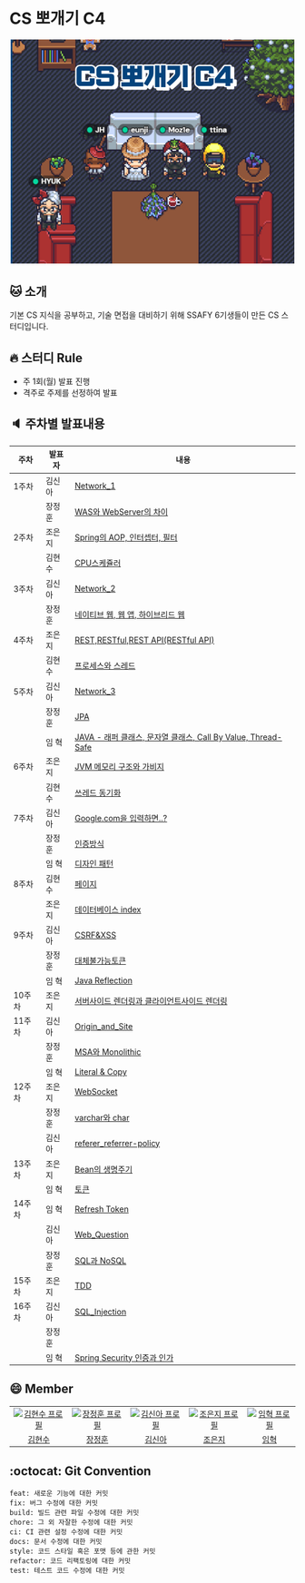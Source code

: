 # CS 뽀개기 C4

<p align="center">
    <img src="https://github.com/Doppio1101/C4/blob/main/img/%EB%8B%A8%EC%B2%B4%EC%82%AC%EC%A7%84.PNG?raw=true" width="500"/>
</p>

## 🐱 소개
기본 CS 지식을 공부하고, 기술 면접을 대비하기 위해 SSAFY 6기생들이 만든 CS 스터디입니다.
<br>

## :fire: 스터디 Rule
- 주 1회(월) 발표 진행
- 격주로 주제를 선정하여 발표

## :speaker: 주차별 발표내용
| 주차 | 발표자 | 내용                                                         |
|--| ------ | ------------------------------------------------------------ |
| 1주차 | 김신아 | [Network_1](https://github.com/Doppio1101/C4/blob/main/Week1/Network_1.pdf) |
|  | 장정훈 | [WAS와 WebServer의 차이](https://github.com/Doppio1101/C4/blob/main/Week1/Web_Server%EC%99%80_WAS.pdf) |
| 2주차 | 조은지 | [Spring의 AOP, 인터셉터, 필터](https://github.com/Doppio1101/C4/blob/main/Week2/Spring%EC%9D%98%20AOP%2C%20%EC%9D%B8%ED%84%B0%EC%85%89%ED%84%B0%2C%20%ED%95%84%ED%84%B0.pdf) |
|  | 김현수 | [CPU스케쥴러](https://github.com/Doppio1101/C4/blob/main/Week2/CPU%20%EC%8A%A4%EC%BC%80%EC%A4%84%EB%9F%AC.pdf) |
| 3주차 | 김신아 | [Network_2](https://github.com/Doppio1101/C4/blob/main/Week3/Network_2.pdf) |
|  | 장정훈 | [네이티브 웹, 웹 앱, 하이브리드 웹](https://github.com/Doppio1101/C4/blob/main/Week3/%EB%84%A4%EC%9D%B4%ED%8B%B0%EB%B8%8C%20%EC%9B%B9%20%ED%95%98%EC%9D%B4%EB%B8%8C%EB%A6%AC%EB%93%9C%20%EC%95%B1.pdf) |
| 4주차 | 조은지 | [REST,RESTful,REST API(RESTful API)](<https://github.com/Doppio1101/C4/blob/main/Week4/REST%2CRESTful%2CREST%20API(RESTful%20API).pdf>) |
|  | 김현수 | [프로세스와 스레드](https://github.com/Doppio1101/C4/blob/main/Week4/%ED%94%84%EB%A1%9C%EC%84%B8%EC%8A%A4%EC%99%80%20%EC%8A%A4%EB%A0%88%EB%93%9C.pdf) |
| 5주차 | 김신아 | [Network_3](https://github.com/Doppio1101/C4/blob/1073d1c7b7abb040f2ce0329293f053971e4ddad/Week5/Network_3.pdf) |
|  | 장정훈 | [JPA](https://github.com/Doppio1101/C4/blob/main/Week5/JPA.pdf) |
|  | 임 혁  | [JAVA - 래퍼 클래스, 문자열 클래스, Call By Value, Thread-Safe](<./Week5/JAVA(Wrapper,String,CallBy,Thread-safe).pdf>) |
| 6주차 | 조은지 | [JVM 메모리 구조와 가비지 ](https://github.com/Doppio1101/C4/blob/main/Week6/JVM%20%EB%A9%94%EB%AA%A8%EB%A6%AC%20%EA%B5%AC%EC%A1%B0%EC%99%80%20%EA%B0%80%EB%B9%84%EC%A7%80%20%EC%BB%AC%EB%A0%89%ED%84%B0.pdf) |
|  |김현수 |[쓰레드 동기화](./Week6/쓰레드%20동기화.pdf)|
|7주차 | 김신아| [Google.com을 입력하면..?](./Week7/search_google_com.pdf)  |
| |장정훈 | [인증방식](./Week7/인증방식.pdf) |
| |임  혁 | [디자인 패턴](./Week7/디자인%20패턴.pdf)|
|8주차 | 김현수| [페이지](./Week8/.pdf)  |
| |조은지 | [데이터베이스 index](https://github.com/Doppio1101/C4/blob/main/Week8/CSstudy%208%EC%A3%BC%EC%B0%A8%20%EB%8D%B0%EC%9D%B4%ED%84%B0%EB%B2%A0%EC%9D%B4%EC%8A%A4%20index.pdf) |
| 9주차 |김신아 | [CSRF&XSS](https://github.com/Doppio1101/C4/blob/main/Week9/CSRF&XSS.pdf) |
|  |장정훈 | [대체불가능토큰](https://github.com/Doppio1101/C4/blob/main/Week9/%EB%8C%80%EC%B2%B4%20%EB%B6%88%EA%B0%80%EB%8A%A5%20%ED%86%A0%ED%81%B0.pdf) |
|  |임  혁 | [Java Reflection](./Week9/Java%20Reflection.md) |
|10주차 | 조은지 | [서버사이드 렌더링과 클라이언트사이드 렌더링](https://github.com/Doppio1101/C4/blob/main/Week10/CSstudy%2010%EC%A3%BC%EC%B0%A8%20SSR%2CCSR.pdf)  |
|11주차 | 김신아 | [Origin_and_Site](./Week11/Origin_and_Site.pdf) |
| | 장정훈 | [MSA와 Monolithic](https://github.com/Doppio1101/C4/blob/main/Week11/MSA%EC%99%80%20Monolithic.pdf) |
| | 임  혁 | [Literal & Copy](./Week11/literal%20&%20Copy.pptx)|
|12주차 | 조은지 | [WebSocket](https://github.com/Doppio1101/C4/blob/main/Week12/CSstudy%2012%EC%A3%BC%EC%B0%A8%20Web%20Socket.pdf)  |
| | 장정훈 | [varchar와 char](https://github.com/Doppio1101/C4/blob/main/Week12/varchar%20%EC%99%80%20char.pdf) |
| | 김신아 | [referer_referrer-policy](./Week12/referer_referrer-policy.pdf) |
|13주차 | 조은지 | [Bean의 생명주기](https://github.com/Doppio1101/C4/blob/main/Week13/CSstudy%2013%EC%A3%BC%EC%B0%A8%20Bean%EC%9D%98%20%EC%83%9D%EB%AA%85%EC%A3%BC%EA%B8%B0.pdf)  |
| | 임    혁 | [토큰](./Week13/토큰.pptx) |
|14주차 | 임    혁 | [Refresh Token](./Week14/Refresh%20Token.pdf)  |
| | 김신아 | [Web_Question](./Week14/Web_Question.pdf)                    |
| | 장정훈 | [SQL과 NoSQL](https://github.com/Doppio1101/C4/blob/main/Week14/SQL%EA%B3%BC%20NoSQL.pdf) |
|15주차 | 조은지 | [TDD](https://github.com/Doppio1101/C4/blob/main/Week15/CSstudy%2015%EC%A3%BC%EC%B0%A8%20TDD%20%EB%B0%A9%EB%B2%95%EB%A1%A0.pdf)  |
|16주차 | 김신아 | [SQL_Injection](./Week16/SQL_Injection.pdf) |
| | 장정훈 |  |
| | 임  혁 | [Spring Security 인증과 인가](./Week16/Spring%20Security.pdf) |








## :smile: Member
<table>
    <tr>
      <td align="center">
        <a href="https://github.com/tomy9729">
          <img src="https://avatars.githubusercontent.com/u/52230306?v=4" alt="김현수 프로필" />
        </a>
      </td>
      <td align="center">
        <a href="https://github.com/Doppio1101">
          <img src="https://avatars.githubusercontent.com/u/74235048?v=4" alt="장정훈 프로필" />
        </a>
      </td>
      <td align="center">
        <a href="https://github.com/dodssockii">
          <img src="https://avatars.githubusercontent.com/u/67838161?v=4" alt="김신아 프로필" />
        </a>
      </td>
      <td align="center">
        <a href="https://github.com/dmswl0311">
          <img src="https://avatars.githubusercontent.com/u/48826021?v=4" alt="조은지 프로필" />
        </a>
      </td>
      <td align="center">
        <a href="https://github.com/Hyuk9606">
          <img src="https://avatars.githubusercontent.com/u/87606735?v=4?v=4" alt="임혁 프로필" />
        </a>
      </td>
    </tr>
    <tr>
      <td align="center">
        <a href="https://github.com/tomy9729">
          김현수<br />
        </a>
      </td>
      <td align="center">
        <a href="https://github.com/Doppio1101">
          장정훈<br />
        </a>
      </td>
      <td align="center">
        <a href="https://github.com/dodssockii">
          김신아<br />
        </a>
      </td>
      <td align="center">
        <a href="https://github.com/dmswl0311">
          조은지<br />
        </a>
      </td>
      <td align="center">
        <a href="https://github.com/Hyuk9606">
          임혁<br />
        </a>
      </td>
    </tr>
  </table>

## :octocat: Git Convention
```
feat: 새로운 기능에 대한 커밋
fix: 버그 수정에 대한 커밋
build: 빌드 관련 파일 수정에 대한 커밋
chore: 그 외 자잘한 수정에 대한 커밋
ci: CI 관련 설정 수정에 대한 커밋
docs: 문서 수정에 대한 커밋
style: 코드 스타일 혹은 포맷 등에 관한 커밋
refactor: 코드 리팩토링에 대한 커밋
test: 테스트 코드 수정에 대한 커밋
```
